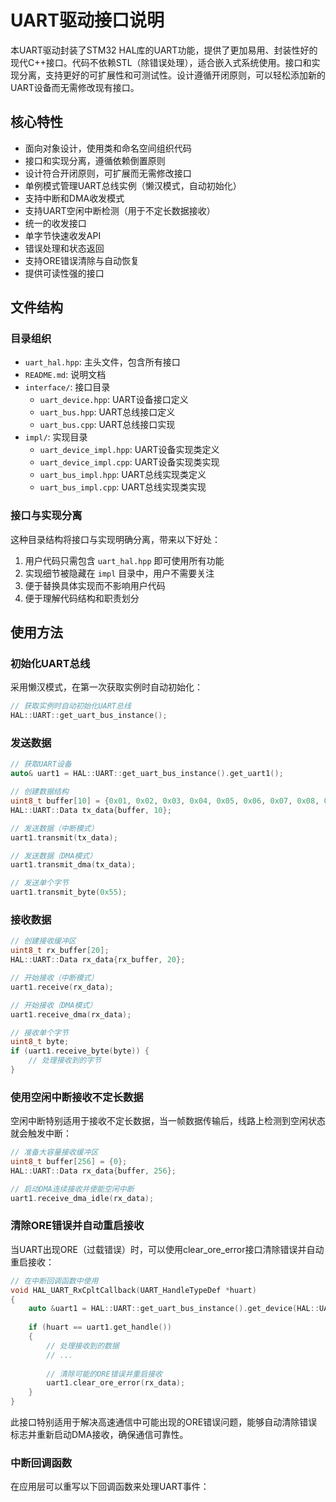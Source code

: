 # UART驱动接口说明

本UART驱动封装了STM32 HAL库的UART功能，提供了更加易用、封装性好的现代C++接口。代码不依赖STL（除错误处理），适合嵌入式系统使用。接口和实现分离，支持更好的可扩展性和可测试性。设计遵循开闭原则，可以轻松添加新的UART设备而无需修改现有接口。

## 核心特性

- 面向对象设计，使用类和命名空间组织代码
- 接口和实现分离，遵循依赖倒置原则
- 设计符合开闭原则，可扩展而无需修改接口
- 单例模式管理UART总线实例（懒汉模式，自动初始化）
- 支持中断和DMA收发模式
- 支持UART空闲中断检测（用于不定长数据接收）
- 统一的收发接口
- 单字节快速收发API
- 错误处理和状态返回
- 支持ORE错误清除与自动恢复
- 提供可读性强的接口

## 文件结构

### 目录组织
- `uart_hal.hpp`: 主头文件，包含所有接口
- `README.md`: 说明文档
- `interface/`: 接口目录
  - `uart_device.hpp`: UART设备接口定义
  - `uart_bus.hpp`: UART总线接口定义
  - `uart_bus.cpp`: UART总线接口实现
- `impl/`: 实现目录
  - `uart_device_impl.hpp`: UART设备实现类定义
  - `uart_device_impl.cpp`: UART设备实现类实现
  - `uart_bus_impl.hpp`: UART总线实现类定义
  - `uart_bus_impl.cpp`: UART总线实现类实现

### 接口与实现分离
这种目录结构将接口与实现明确分离，带来以下好处：
1. 用户代码只需包含 `uart_hal.hpp` 即可使用所有功能
2. 实现细节被隐藏在 `impl` 目录中，用户不需要关注
3. 便于替换具体实现而不影响用户代码
4. 便于理解代码结构和职责划分

## 使用方法

### 初始化UART总线

采用懒汉模式，在第一次获取实例时自动初始化：

```cpp
// 获取实例时自动初始化UART总线
HAL::UART::get_uart_bus_instance();
```

### 发送数据

```cpp
// 获取UART设备
auto& uart1 = HAL::UART::get_uart_bus_instance().get_uart1();

// 创建数据结构
uint8_t buffer[10] = {0x01, 0x02, 0x03, 0x04, 0x05, 0x06, 0x07, 0x08, 0x09, 0x0A};
HAL::UART::Data tx_data{buffer, 10};

// 发送数据（中断模式）
uart1.transmit(tx_data);

// 发送数据（DMA模式）
uart1.transmit_dma(tx_data);

// 发送单个字节
uart1.transmit_byte(0x55);
```

### 接收数据

```cpp
// 创建接收缓冲区
uint8_t rx_buffer[20];
HAL::UART::Data rx_data{rx_buffer, 20};

// 开始接收（中断模式）
uart1.receive(rx_data);

// 开始接收（DMA模式）
uart1.receive_dma(rx_data);

// 接收单个字节
uint8_t byte;
if (uart1.receive_byte(byte)) {
    // 处理接收到的字节
}
```

### 使用空闲中断接收不定长数据

空闲中断特别适用于接收不定长数据，当一帧数据传输后，线路上检测到空闲状态就会触发中断：

```cpp
// 准备大容量接收缓冲区
uint8_t buffer[256] = {0};
HAL::UART::Data rx_data{buffer, 256};

// 启动DMA连续接收并使能空闲中断
uart1.receive_dma_idle(rx_data);
```

### 清除ORE错误并自动重启接收

当UART出现ORE（过载错误）时，可以使用clear_ore_error接口清除错误并自动重启接收：

```cpp
// 在中断回调函数中使用
void HAL_UART_RxCpltCallback(UART_HandleTypeDef *huart)
{
    auto &uart1 = HAL::UART::get_uart_bus_instance().get_device(HAL::UART::UartDeviceId::HAL_Uart1);
    
    if (huart == uart1.get_handle())
    {
        // 处理接收到的数据
        // ...
        
        // 清除可能的ORE错误并重启接收
        uart1.clear_ore_error(rx_data);
    }
}
```

此接口特别适用于解决高速通信中可能出现的ORE错误问题，能够自动清除错误标志并重新启动DMA接收，确保通信可靠性。

### 中断回调函数

在应用层可以重写以下回调函数来处理UART事件：

